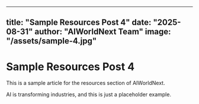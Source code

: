 
---
title: "Sample Resources Post 4"
date: "2025-08-31"
author: "AIWorldNext Team"
image: "/assets/sample-4.jpg"
---

# Sample Resources Post 4

This is a sample article for the resources section of AIWorldNext.

AI is transforming industries, and this is just a placeholder example.
